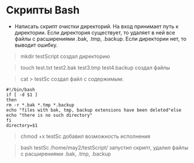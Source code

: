 # Скрипты Bash

* Написать скрипт очистки директорий. На вход принимает путь к директории. Если директория существует, то удаляет в ней все файлы с расширениями .bak, .tmp, .backup. Если директории нет, то выводит ошибку.

>mkdir testScript создал директорию

>touch test.txt test2.bak test3.tmp test4.backup создал файлы

>cat > testSc создал файл с содержимым:

    #!/bin/bash
    if [ -d $1 ]
    then
    rm -r *.bak *.tmp *.backup
    echo "files with bak, tmp, backup extensions have been deleted"else
    echo "there is no such directory"
    fi
    directory=$1

>chmod +x testSc добавил возможность исполнения

>bash testSc /home/may2/testScript/ запустил скрипт, удалил файлы с расширениями .bak, .tmp, .backup
